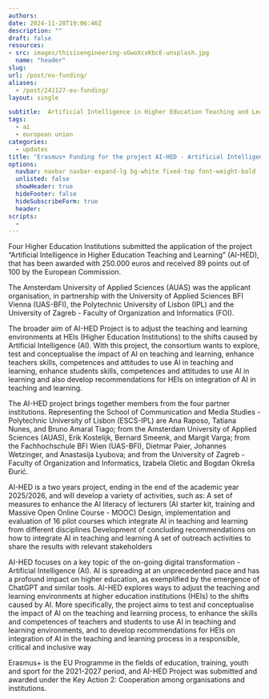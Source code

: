 ```yaml
---
authors:
date: 2024-11-28T19:06:46Z
description: ""
draft: false
resources: 
- src: images/thisisengineering-sGwoXcxKbcE-unsplash.jpg
  name: "header"
slug:
url: /post/eu-funding/
aliases:
  - /post/241127-eu-funding/
layout: single

subtitle:  Artificial Intelligence in Higher Education Teaching and Learning
tags: 
  - ai
  - european union
categories: 
  - updates
title: "Erasmus+ Funding for the project AI-HED - Artificial Intelligence in Higher Education Teaching and Learning"
options:
  navbar: navbar navbar-expand-lg bg-white fixed-top font-weight-bold
  unlisted: false
  showHeader: true
  hideFooter: false
  hideSubscribeForm: true
  header:
scripts:
  -
---
```


Four Higher Education Institutions submitted the application of the project “Artificial Intelligence in Higher Education Teaching and Learning” (AI-HED), that has been awarded with 250.000 euros and received 89 points out of 100 by the European Commission. 
 
The Amsterdam University of Applied Sciences (AUAS) was the applicant organisation, in partnership with the University of Applied Sciences BFI Vienna (UAS-BFI), the Polytechnic University of Lisbon (IPL) and the University of Zagreb - Faculty of Organization and Informatics (FOI). 
 
The broader aim of AI-HED Project is to adjust the teaching and learning environments at HEIs (Higher Education Institutions) to the shifts caused by Artificial Intelligence (AI). With this project, the consortium wants to explore, test and conceptualise the impact of AI on teaching and learning, enhance teachers skills, competences and attitudes to use AI in teaching and learning, enhance students skills, competences and attitudes to use AI in learning and also develop recommendations for HEIs on integration of AI in teaching and learning. 
 
The AI-HED project brings together members from the four partner institutions. Representing the School of Communication and Media Studies - Polytechnic University of Lisbon (ESCS-IPL) are Ana Raposo, Tatiana Nunes, and Bruno Amaral Tiago; from the Amsterdam University of Applied Sciences (AUAS), Erik Kostelijk, Bernard Smeenk, and Margit Varga; from the Fachhochschule BFI Wien (UAS-BFI), Dietmar Paier, Johannes Wetzinger, and Anastasija Lyubova; and from the University of Zagreb - Faculty of Organization and Informatics, Izabela Oletic and Bogdan Okreša Đurić.


AI-HED is a two years project, ending in the end of the academic year 2025/2026, and will develop a variety of activities, such as: 
A set of measures to enhance the AI literacy of lecturers (AI starter kit, training and Massive Open Online Course - MOOC) 
Design, implementation and evaluation of 16 pilot courses which integrate AI in teaching and learning from different disciplines 
Development of concluding recommendations on how to integrate AI in teaching and learning 
A set of outreach activities to share the results with relevant stakeholders 
 
AI-HED focuses on a key topic of the on-going digital transformation - Artificial Intelligence (AI). AI is spreading at an unprecedented pace and has a profound impact on higher education, as exemplified by the emergence of ChatGPT and similar tools. AI-HED explores ways to adjust the teaching and learning environments at higher education institutions (HEIs) to the shifts caused by AI. More specifically, the project aims to test and conceptualise the impact of AI on the teaching and learning 
process, to enhance the skills and competences of teachers and students to use AI in teaching and learning environments, and to develop recommendations for HEIs on integration of AI in the teaching and learning process in a responsible, critical and inclusive way 
 
Erasmus+ is the EU Programme in the fields of education, training, youth and sport for the 2021-2027 period, and AI-HED Project was submitted and awarded under the Key Action 2: Cooperation among organisations and institutions. 
 
